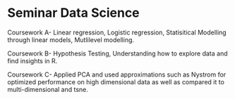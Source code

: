 # Seminar Data Science

Coursework A- Linear regression, Logistic regression, Statisitical Modelling through linear models, Mutlilevel modelling. 

Coursework B- Hypothesis Testing, Understanding how to explore data and find insights in R. 

Coursework C- Applied PCA and used approximations such as Nystrom for optimized performance on high dimensional data as well as compared it to multi-dimensional and tsne.
